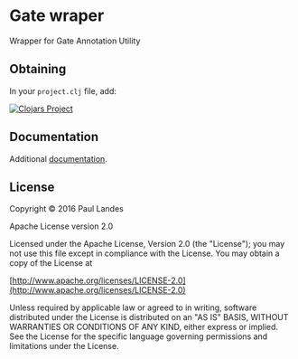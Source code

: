 # Gate wraper

Wrapper for Gate Annotation Utility

Obtaining
---------
In your `project.clj` file, add:

[![Clojars Project](https://clojars.org/com.zensols.nlp/gate/latest-version.svg)](https://clojars.org/com.zensols.nlp/gate/)


Documentation
-------------
Additional [documentation](https://plandes.github.io/clj-gate/codox/index.html).


License
--------
Copyright © 2016 Paul Landes

Apache License version 2.0

Licensed under the Apache License, Version 2.0 (the "License");
you may not use this file except in compliance with the License.
You may obtain a copy of the License at

[http://www.apache.org/licenses/LICENSE-2.0](http://www.apache.org/licenses/LICENSE-2.0)

Unless required by applicable law or agreed to in writing, software
distributed under the License is distributed on an "AS IS" BASIS,
WITHOUT WARRANTIES OR CONDITIONS OF ANY KIND, either express or implied.
See the License for the specific language governing permissions and
limitations under the License.

